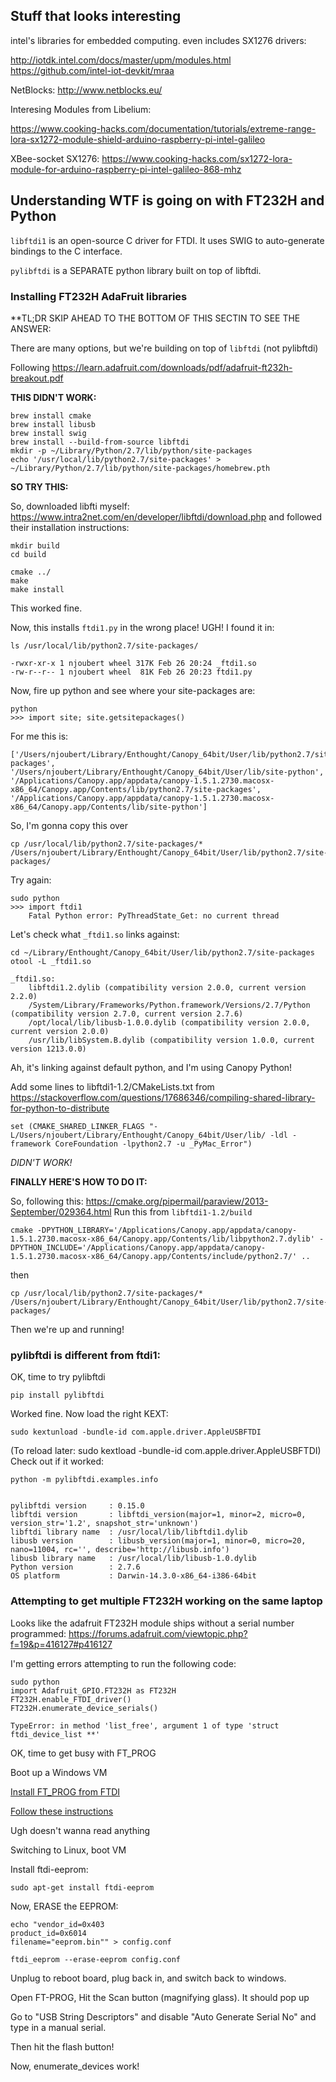## Stuff that looks interesting

intel's libraries for embedded computing. even includes SX1276 drivers:

http://iotdk.intel.com/docs/master/upm/modules.html
https://github.com/intel-iot-devkit/mraa

NetBlocks: http://www.netblocks.eu/

Interesing Modules from Libelium:

https://www.cooking-hacks.com/documentation/tutorials/extreme-range-lora-sx1272-module-shield-arduino-raspberry-pi-intel-galileo

XBee-socket SX1276: https://www.cooking-hacks.com/sx1272-lora-module-for-arduino-raspberry-pi-intel-galileo-868-mhz

## Understanding WTF is going on with FT232H and Python

`libftdi1` is an open-source C driver for FTDI. It uses SWIG to auto-generate bindings to the C interface.

`pylibftdi` is a SEPARATE python library built on top of libftdi.

### Installing FT232H AdaFruit libraries

**TL;DR SKIP AHEAD TO THE BOTTOM OF THIS SECTIN TO SEE THE ANSWER:

There are many options, but we're building on top of `libftdi` (not pylibftdi)

Following https://learn.adafruit.com/downloads/pdf/adafruit-ft232h-breakout.pdf

**THIS DIDN'T WORK:**

	brew install cmake
	brew install libusb
	brew install swig
	brew install --build-from-source libftdi
	mkdir -p ~/Library/Python/2.7/lib/python/site-packages
	echo '/usr/local/lib/python2.7/site-packages' > ~/Library/Python/2.7/lib/python/site-packages/homebrew.pth


**SO TRY THIS:**

So, downloaded libfti myself: https://www.intra2net.com/en/developer/libftdi/download.php
and followed their installation instructions:

	mkdir build
	cd build

	cmake ../
	make
	make install

This worked fine.

Now, this installs `ftdi1.py` in the wrong place! UGH! I found it in:

	ls /usr/local/lib/python2.7/site-packages/

	-rwxr-xr-x 1 njoubert wheel 317K Feb 26 20:24 _ftdi1.so
	-rw-r--r-- 1 njoubert wheel  81K Feb 26 20:23 ftdi1.py

Now, fire up python and see where your site-packages are:

	python
	>>> import site; site.getsitepackages()

For me this is:

	['/Users/njoubert/Library/Enthought/Canopy_64bit/User/lib/python2.7/site-packages', '/Users/njoubert/Library/Enthought/Canopy_64bit/User/lib/site-python', '/Applications/Canopy.app/appdata/canopy-1.5.1.2730.macosx-x86_64/Canopy.app/Contents/lib/python2.7/site-packages', '/Applications/Canopy.app/appdata/canopy-1.5.1.2730.macosx-x86_64/Canopy.app/Contents/lib/site-python']

So, I'm gonna copy this over

	cp /usr/local/lib/python2.7/site-packages/* /Users/njoubert/Library/Enthought/Canopy_64bit/User/lib/python2.7/site-packages/

Try again:

	sudo python 
	>>> import ftdi1
		Fatal Python error: PyThreadState_Get: no current thread

Let's check what `_ftdi1.so` links against:

	cd ~/Library/Enthought/Canopy_64bit/User/lib/python2.7/site-packages
	otool -L _ftdi1.so

	_ftdi1.so:
		libftdi1.2.dylib (compatibility version 2.0.0, current version 2.2.0)
		/System/Library/Frameworks/Python.framework/Versions/2.7/Python (compatibility version 2.7.0, current version 2.7.6)
		/opt/local/lib/libusb-1.0.0.dylib (compatibility version 2.0.0, current version 2.0.0)
		/usr/lib/libSystem.B.dylib (compatibility version 1.0.0, current version 1213.0.0)

Ah, it's linking against default python, and I'm using Canopy Python!

Add some lines to libftdi1-1.2/CMakeLists.txt from https://stackoverflow.com/questions/17686346/compiling-shared-library-for-python-to-distribute

	set (CMAKE_SHARED_LINKER_FLAGS "-L/Users/njoubert/Library/Enthought/Canopy_64bit/User/lib/ -ldl -framework CoreFoundation -lpython2.7 -u _PyMac_Error")

*DIDN'T WORK!*

**FINALLY HERE'S HOW TO DO IT:**

So, following this: https://cmake.org/pipermail/paraview/2013-September/029364.html
Run this from `libftdi1-1.2/build`

	cmake -DPYTHON_LIBRARY='/Applications/Canopy.app/appdata/canopy-1.5.1.2730.macosx-x86_64/Canopy.app/Contents/lib/libpython2.7.dylib' -DPYTHON_INCLUDE='/Applications/Canopy.app/appdata/canopy-1.5.1.2730.macosx-x86_64/Canopy.app/Contents/include/python2.7/' ..

then 

	cp /usr/local/lib/python2.7/site-packages/* /Users/njoubert/Library/Enthought/Canopy_64bit/User/lib/python2.7/site-packages/

Then we're up and running!


### pylibftdi is different from ftdi1:

OK, time to try pylibftdi

	pip install pylibftdi

Worked fine. Now load the right KEXT:

	sudo kextunload -bundle-id com.apple.driver.AppleUSBFTDI

(To reload later: sudo kextload -bundle-id com.apple.driver.AppleUSBFTDI) Check out if it worked:

	python -m pylibftdi.examples.info


	pylibftdi version     : 0.15.0
	libftdi version       : libftdi_version(major=1, minor=2, micro=0, version_str='1.2', snapshot_str='unknown')
	libftdi library name  : /usr/local/lib/libftdi1.dylib
	libusb version        : libusb_version(major=1, minor=0, micro=20, nano=11004, rc='', describe='http://libusb.info')
	libusb library name   : /usr/local/lib/libusb-1.0.dylib
	Python version        : 2.7.6
	OS platform           : Darwin-14.3.0-x86_64-i386-64bit


### Attempting to get multiple FT232H working on the same laptop

Looks like the adafruit FT232H module ships without a serial number programmed: https://forums.adafruit.com/viewtopic.php?f=19&p=416127#p416127

I'm getting errors attempting to run the following code:

	sudo python
	import Adafruit_GPIO.FT232H as FT232H
	FT232H.enable_FTDI_driver()
	FT232H.enumerate_device_serials()

	TypeError: in method 'list_free', argument 1 of type 'struct ftdi_device_list **'

OK, time to get busy with FT_PROG

Boot up a Windows VM

[Install FT_PROG from FTDI](http://www.ftdichip.com/Support/Utilities.htm)

[Follow these instructions](https://learn.adafruit.com/adafruit-ft232h-breakout/more-info)

Ugh doesn't wanna read anything

Switching to Linux, boot VM

Install ftdi-eeprom:

	sudo apt-get install ftdi-eeprom

Now, ERASE the EEPROM:

	echo "vendor_id=0x403
	product_id=0x6014
	filename="eeprom.bin"" > config.conf

	ftdi_eeprom --erase-eeprom config.conf

Unplug to reboot board, plug back in, and switch back to windows.

Open FT-PROG, Hit the Scan button (magnifying glass). It should pop up

Go to "USB String Descriptors" and disable "Auto Generate Serial No" and type in a manual serial.

Then hit the flash button!

Now, enumerate_devices work!


